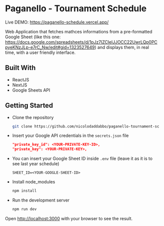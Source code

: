 # Paganello - Tournament Schedule

Live DEMO: https://paganello-schedule.vercel.app/

Web Application that fetches mathces informations from a pre-formatted Google Sheet (like this one: https://docs.google.com/spreadsheets/d/1pJz7IZCIelJJOCC22UwrLQp0PCpyeKNzJLp-e7rC_Nw/edit#gid=1323527649) and displays them, in real time, with a user friendly interface.

## Built With

- ReactJS
- NextJS
- Google Sheets API

## Getting Started

- Clone the repository
    ```bash
    git clone https://github.com/nicolodaddabbo/paganello-tournament-schedule.git
    ```

- Insert your Google API credentials in the `secrets.json` file
    ```json
    "private_key_id": <YOUR-PRIVATE-KEY-ID>,
    "private_key": <YOUR-PRIVATE-KEY>,
    ```
- You can insert your Google Sheet ID inside `.env` file (leave it as it is to see last year schedule)
    ````
    SHEET_ID=<YOUR-GOOGLE-SHEET-ID>
    ````

- Install node_modules
    ```bash
    npm install
    ```
- Run the development server
    ```bash
    npm run dev
    ```
Open [http://localhost:3000](http://localhost:3000) with your browser to see the result.

